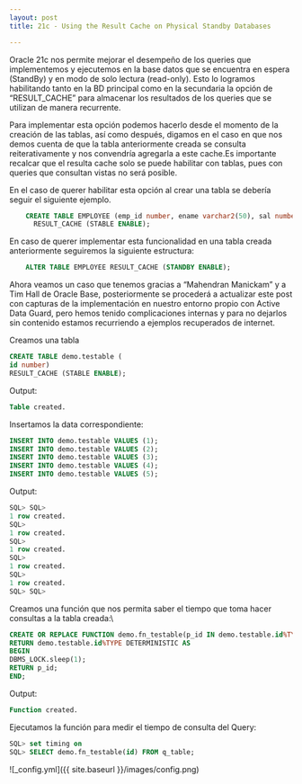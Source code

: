 ```yaml
---
layout: post
title: 21c - Using the Result Cache on Physical Standby Databases

---
```

Oracle 21c nos permite mejorar el desempeño de los queries que implementemos y ejecutemos en la base datos que se encuentra en espera (StandBy) y en modo de solo lectura (read-only). Esto lo logramos habilitando tanto en la BD principal como en la secundaria la opción de “RESULT_CACHE” para almacenar los resultados de los queries que se utilizan de manera recurrente.

Para implementar esta opción podemos hacerlo desde el momento de la creación de las tablas, así como después, digamos en el caso en que nos demos cuenta de que la tabla anteriormente creada se consulta reiterativamente y nos convendría agregarla a este cache.Es importante recalcar que el resulta cache solo se puede habilitar con tablas, pues con queries que consultan vistas no será posible.

En el caso de querer habilitar esta opción al crear una tabla se debería seguir el siguiente ejemplo.
```sql
    CREATE TABLE EMPLOYEE (emp_id number, ename varchar2(50), sal number)
      RESULT_CACHE (STABLE ENABLE);
```
En caso de querer implementar esta funcionalidad en una tabla creada anteriormente seguiremos la siguiente estructura:
```sql
    ALTER TABLE EMPLOYEE RESULT_CACHE (STANDBY ENABLE);
```
Ahora veamos un caso que tenemos gracias a “Mahendran Manickam” y a Tim Hall de Oracle Base, posteriormente se procederá a actualizar este post con capturas de la implementación en nuestro entorno propio con Active Data Guard, pero hemos tenido complicaciones internas y para no dejarlos sin contenido estamos recurriendo a ejemplos recuperados de internet.

Creamos una tabla 
```sql
CREATE TABLE demo.testable (
id number)
RESULT_CACHE (STABLE ENABLE);
```
Output:
```sql
Table created.
```

Insertamos la data correspondiente:

```sql
INSERT INTO demo.testable VALUES (1);
INSERT INTO demo.testable VALUES (2);
INSERT INTO demo.testable VALUES (3);
INSERT INTO demo.testable VALUES (4);
INSERT INTO demo.testable VALUES (5);
```
Output:
```sql
SQL> SQL>
1 row created.
SQL>
1 row created.
SQL>
1 row created.
SQL>
1 row created.
SQL>
1 row created.
SQL> SQL>
```

Creamos una función que nos permita saber el tiempo que toma hacer consultas a la tabla creada:\

```sql
CREATE OR REPLACE FUNCTION demo.fn_testable(p_id IN demo.testable.id%TYPE)
RETURN demo.testable.id%TYPE DETERMINISTIC AS
BEGIN
DBMS_LOCK.sleep(1);
RETURN p_id;
END;
```
Output:
```sql
Function created.
```


Ejecutamos la función para medir el tiempo de consulta del Query:

```sql
SQL> set timing on
SQL> SELECT demo.fn_testable(id) FROM q_table;
```


![_config.yml]({{ site.baseurl }}/images/config.png)


